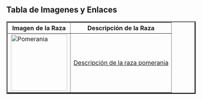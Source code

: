 <!DOCTYPE html>
<html>
	<head>
		<meta charset="utf-8">
		<title>Ejercicio de tablas</title>
	</head>
	<body>
		<h2>Tabla de Imagenes y Enlaces</h2>
		<table border="3px">
			<tr>
				<th>
					Imagen de la Raza
				</th>
				<th>
					Descripción de la Raza
				</th>
			</tr>
			<tr>
				<td>
					<img src="https://t2.uc.ltmcdn.com/images/6/3/7/como_saber_si_mi_pomerania_es_de_raza_pura_50736_600_square.jpg" width="150px" alt="Pomerania">
				</td>
				<td>
					<a href="https://es.wikipedia.org/wiki/Pomerania" target="_blank">Descripción de la raza pomerania</a>
				</td>
			</tr>
		</table>
	</body>
</html>
